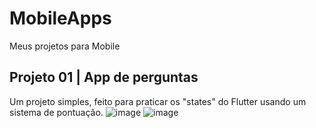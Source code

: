# MobileApps
Meus projetos para Mobile

## Projeto 01 | App de perguntas
Um projeto simples, feito para praticar os "states" do Flutter usando um sistema de pontuação.
![image](https://github.com/kauan2812/MobileApps/assets/57874837/9108b341-55c9-416f-b578-d80bf0053259)
![image](https://github.com/kauan2812/MobileApps/assets/57874837/8652e823-a450-4567-ab4f-23dca5f78c60)





